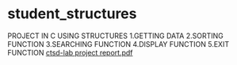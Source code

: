 # student_structures
PROJECT IN C USING STRUCTURES 
1.GETTING DATA
2.SORTING FUNCTION
3.SEARCHING FUNCTION
4.DISPLAY FUNCTION 
5.EXIT FUNCTION
[ctsd-lab project report.pdf](https://github.com/yasaswini2005/student_structures/files/13766633/ctsd-lab.project.report.pdf)

